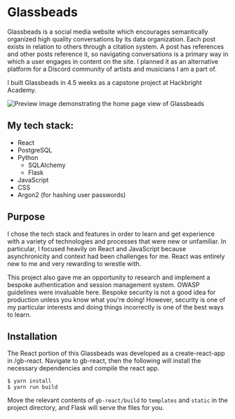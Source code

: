 # Glassbeads

Glassbeads is a social media website which encourages semantically organized high quality conversations by its data organization. Each post exists in relation to others through a citation system. A post has references and other posts reference it, so navigating conversations is a primary way in which a user engages in content on the site. I planned it as an alternative platform for a Discord community of artists and musicians I am a part of.

I built Glassbeads in 4.5 weeks as a capstone project at Hackbright Academy.

![Preview image demonstrating the home page view of Glassbeads](https://github.com/zzhenders/glassbeads/blob/master/preview-image.png)

## My tech stack:

* React
* PostgreSQL
* Python
	* SQLAlchemy
	* Flask
* JavaScript
* CSS
* Argon2 (for hashing user passwords)

## Purpose

I chose the tech stack and features in order to learn and get experience with a variety of technologies and processes that were new or unfamiliar. In particular, I focused heavily on React and JavaScript because asynchronicity and context had been challenges for me. React was entirely new to me and very rewarding to wrestle with.

This project also gave me an opportunity to research and implement a bespoke authentication and session management system. OWASP guidelines were invaluable here. Bespoke security is not a good idea for production unless you know what you're doing! However, security is one of my particular interests and doing things incorrectly is one of the best ways to learn.

## Installation

The React portion of this Glassbeads was developed as a create-react-app in /gb-react. Navigate to gb-react, then the following will install the necessary dependencies and compile the react app.

```
$ yarn install
$ yarn run build
```

Move the relevant contents of `gb-react/build` to `templates` and `static` in the project directory, and Flask will serve the files for you.
